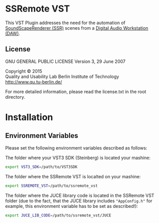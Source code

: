 # SSRemote VST

This VST Plugin addresses the need for the automation of [SoundScapeRenderer (SSR)](http://spatialaudio.net/ssr/) scenes from a [Digital Audio Workstation (DAW)](https://en.wikipedia.org/wiki/Digital_audio_workstation).

## License

GNU GENERAL PUBLIC LICENSE
Version 3, 29 June 2007

Copyright © 2015<br/>
Quality and Usability Lab<br7/>
Berlin Institute of Technology<br/>
http://www.qu.tu-berlin.de/<br/>

For more detailed information, please read the license.txt in the root directory.

# Installation

## Environment Variables

Please set the following environment variables described as follows:

The folder where your VST3 SDK (Steinberg) is located your mashine:

```bash
export VST3_SDK=/path/to/VST3SDK
```

The folder where the SSRemote VST is localted on your mashine:

```bash
export SSREMOTE_VST=/path/to/ssremote_vst
```

The folder where the JUCE library code is located in the SSRemote VST folder (due to the fact, that the JUCE library includes ```"AppConfig.h"``` for example, this environment variable has to be set as described!):

```bash
export JUCE_LIB_CODE=/path/to/ssremote_vst/JUCE
```